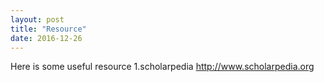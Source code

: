 ```yaml
---
layout: post
title: "Resource"
date: 2016-12-26
---
```


Here is some useful resource
1.scholarpedia <http://www.scholarpedia.org>
